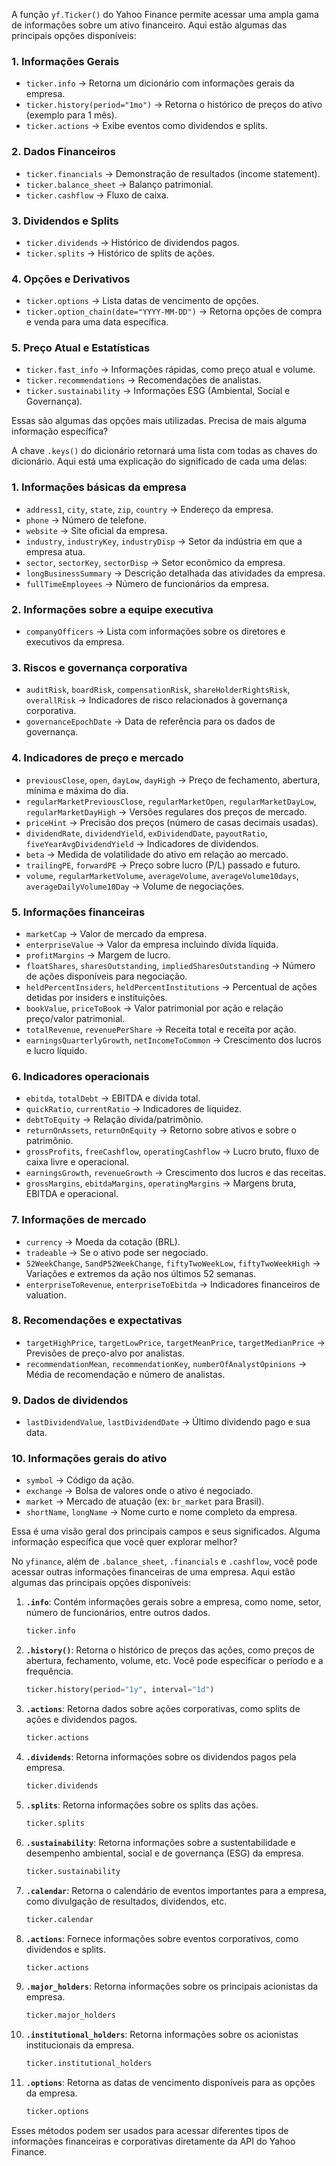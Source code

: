 A função `yf.Ticker()` do Yahoo Finance permite acessar uma ampla gama de informações sobre um ativo financeiro. Aqui estão algumas das principais opções disponíveis:

### 1. **Informações Gerais**
   - `ticker.info` → Retorna um dicionário com informações gerais da empresa.
   - `ticker.history(period="1mo")` → Retorna o histórico de preços do ativo (exemplo para 1 mês).
   - `ticker.actions` → Exibe eventos como dividendos e splits.

### 2. **Dados Financeiros**
   - `ticker.financials` → Demonstração de resultados (income statement).
   - `ticker.balance_sheet` → Balanço patrimonial.
   - `ticker.cashflow` → Fluxo de caixa.

### 3. **Dividendos e Splits**
   - `ticker.dividends` → Histórico de dividendos pagos.
   - `ticker.splits` → Histórico de splits de ações.

### 4. **Opções e Derivativos**
   - `ticker.options` → Lista datas de vencimento de opções.
   - `ticker.option_chain(date="YYYY-MM-DD")` → Retorna opções de compra e venda para uma data específica.

### 5. **Preço Atual e Estatísticas**
   - `ticker.fast_info` → Informações rápidas, como preço atual e volume.
   - `ticker.recommendations` → Recomendações de analistas.
   - `ticker.sustainability` → Informações ESG (Ambiental, Social e Governança).

Essas são algumas das opções mais utilizadas. Precisa de mais alguma informação específica?



A chave `.keys()` do dicionário retornará uma lista com todas as chaves do dicionário. Aqui está uma explicação do significado de cada uma delas:

### **1. Informações básicas da empresa**
- `address1`, `city`, `state`, `zip`, `country` → Endereço da empresa.
- `phone` → Número de telefone.
- `website` → Site oficial da empresa.
- `industry`, `industryKey`, `industryDisp` → Setor da indústria em que a empresa atua.
- `sector`, `sectorKey`, `sectorDisp` → Setor econômico da empresa.
- `longBusinessSummary` → Descrição detalhada das atividades da empresa.
- `fullTimeEmployees` → Número de funcionários da empresa.

### **2. Informações sobre a equipe executiva**
- `companyOfficers` → Lista com informações sobre os diretores e executivos da empresa.

### **3. Riscos e governança corporativa**
- `auditRisk`, `boardRisk`, `compensationRisk`, `shareHolderRightsRisk`, `overallRisk` → Indicadores de risco relacionados à governança corporativa.
- `governanceEpochDate` → Data de referência para os dados de governança.

### **4. Indicadores de preço e mercado**
- `previousClose`, `open`, `dayLow`, `dayHigh` → Preço de fechamento, abertura, mínima e máxima do dia.
- `regularMarketPreviousClose`, `regularMarketOpen`, `regularMarketDayLow`, `regularMarketDayHigh` → Versões regulares dos preços de mercado.
- `priceHint` → Precisão dos preços (número de casas decimais usadas).
- `dividendRate`, `dividendYield`, `exDividendDate`, `payoutRatio`, `fiveYearAvgDividendYield` → Indicadores de dividendos.
- `beta` → Medida de volatilidade do ativo em relação ao mercado.
- `trailingPE`, `forwardPE` → Preço sobre lucro (P/L) passado e futuro.
- `volume`, `regularMarketVolume`, `averageVolume`, `averageVolume10days`, `averageDailyVolume10Day` → Volume de negociações.

### **5. Informações financeiras**
- `marketCap` → Valor de mercado da empresa.
- `enterpriseValue` → Valor da empresa incluindo dívida líquida.
- `profitMargins` → Margem de lucro.
- `floatShares`, `sharesOutstanding`, `impliedSharesOutstanding` → Número de ações disponíveis para negociação.
- `heldPercentInsiders`, `heldPercentInstitutions` → Percentual de ações detidas por insiders e instituições.
- `bookValue`, `priceToBook` → Valor patrimonial por ação e relação preço/valor patrimonial.
- `totalRevenue`, `revenuePerShare` → Receita total e receita por ação.
- `earningsQuarterlyGrowth`, `netIncomeToCommon` → Crescimento dos lucros e lucro líquido.

### **6. Indicadores operacionais**
- `ebitda`, `totalDebt` → EBITDA e dívida total.
- `quickRatio`, `currentRatio` → Indicadores de liquidez.
- `debtToEquity` → Relação dívida/patrimônio.
- `returnOnAssets`, `returnOnEquity` → Retorno sobre ativos e sobre o patrimônio.
- `grossProfits`, `freeCashflow`, `operatingCashflow` → Lucro bruto, fluxo de caixa livre e operacional.
- `earningsGrowth`, `revenueGrowth` → Crescimento dos lucros e das receitas.
- `grossMargins`, `ebitdaMargins`, `operatingMargins` → Margens bruta, EBITDA e operacional.

### **7. Informações de mercado**
- `currency` → Moeda da cotação (BRL).
- `tradeable` → Se o ativo pode ser negociado.
- `52WeekChange`, `SandP52WeekChange`, `fiftyTwoWeekLow`, `fiftyTwoWeekHigh` → Variações e extremos da ação nos últimos 52 semanas.
- `enterpriseToRevenue`, `enterpriseToEbitda` → Indicadores financeiros de valuation.

### **8. Recomendações e expectativas**
- `targetHighPrice`, `targetLowPrice`, `targetMeanPrice`, `targetMedianPrice` → Previsões de preço-alvo por analistas.
- `recommendationMean`, `recommendationKey`, `numberOfAnalystOpinions` → Média de recomendação e número de analistas.

### **9. Dados de dividendos**
- `lastDividendValue`, `lastDividendDate` → Último dividendo pago e sua data.

### **10. Informações gerais do ativo**
- `symbol` → Código da ação.
- `exchange` → Bolsa de valores onde o ativo é negociado.
- `market` → Mercado de atuação (ex: `br_market` para Brasil).
- `shortName`, `longName` → Nome curto e nome completo da empresa.

Essa é uma visão geral dos principais campos e seus significados. Alguma informação específica que você quer explorar melhor?




No `yfinance`, além de `.balance_sheet`, `.financials` e `.cashflow`, você pode acessar outras informações financeiras de uma empresa. Aqui estão algumas das principais opções disponíveis:

1. **`.info`**: Contém informações gerais sobre a empresa, como nome, setor, número de funcionários, entre outros dados.
   ```python
   ticker.info
   ```

2. **`.history()`**: Retorna o histórico de preços das ações, como preços de abertura, fechamento, volume, etc. Você pode especificar o período e a frequência.
   ```python
   ticker.history(period="1y", interval="1d")
   ```

3. **`.actions`**: Retorna dados sobre ações corporativas, como splits de ações e dividendos pagos.
   ```python
   ticker.actions
   ```

4. **`.dividends`**: Retorna informações sobre os dividendos pagos pela empresa.
   ```python
   ticker.dividends
   ```

5. **`.splits`**: Retorna informações sobre os splits das ações.
   ```python
   ticker.splits
   ```

6. **`.sustainability`**: Retorna informações sobre a sustentabilidade e desempenho ambiental, social e de governança (ESG) da empresa.
   ```python
   ticker.sustainability
   ```

7. **`.calendar`**: Retorna o calendário de eventos importantes para a empresa, como divulgação de resultados, dividendos, etc.
   ```python
   ticker.calendar
   ```

8. **`.actions`**: Fornece informações sobre eventos corporativos, como dividendos e splits.
   ```python
   ticker.actions
   ```

9. **`.major_holders`**: Retorna informações sobre os principais acionistas da empresa.
   ```python
   ticker.major_holders
   ```

10. **`.institutional_holders`**: Retorna informações sobre os acionistas institucionais da empresa.
    ```python
    ticker.institutional_holders
    ```

11. **`.options`**: Retorna as datas de vencimento disponíveis para as opções da empresa.
    ```python
    ticker.options
    ```

Esses métodos podem ser usados para acessar diferentes tipos de informações financeiras e corporativas diretamente da API do Yahoo Finance.

